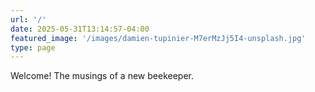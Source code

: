 ```yaml
---
url: '/'
date: 2025-05-31T13:14:57-04:00
featured_image: '/images/damien-tupinier-M7erMzJj5I4-unsplash.jpg'
type: page
---
```


Welcome!  The musings of a new beekeeper.